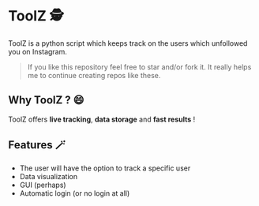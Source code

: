 # ToolZ 🕵

ToolZ is a python script which keeps track on the users which unfollowed you on Instagram.

> If you like this repository feel free to star and/or fork it. It really helps me to continue creating repos like these.

## Why ToolZ ? 😄
ToolZ offers **live tracking**, **data storage** and **fast results** !

## Features 🪄

- The user will have the option to track a specific user
- Data visualization
- GUI (perhaps) 
- Automatic login (or no login at all)

